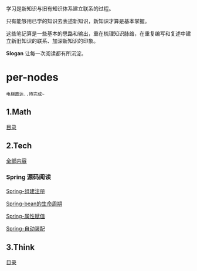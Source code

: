 学习是新知识与旧有知识体系建立联系的过程。

只有能够用已学的知识去表述新知识，新知识才算是基本掌握。

这些笔记算是一些基本的思路和输出，重在梳理知识脉络，在重复编写和复述中建立新旧知识的联系、加深新知识的印象。

**Slogan** 让每一次阅读都有所沉淀。

# per-nodes

`电梯直达..待完成~`

## 1.Math

  [目录](./docs/math)
  

## 2.Tech

 [全部内容](./docs/tech)

### Spring 源码阅读

 [Spring-组建注册](./docs/tech/spring/Spring-组建注册.md)
 
 [Spring-bean的生命周期](./docs/tech/spring/Spring-bean的生命周期.md)
 
 [Spring-属性赋值](./docs/tech/spring/Spring-属性赋值.md)
 
 [Spring-自动装配](./docs/tech/spring/Spring-自动装配.md)

## 3.Think

  [目录](./docs/think)